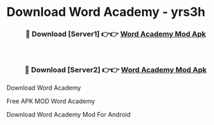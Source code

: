 # Download Word Academy - yrs3h



<div align="center">
<h3>🔴 Download [Server1] 👉👉 <a href="https://momento.my/?title=Word_Academy">Word Academy Mod Apk</a></h3><br>

<h3>🔴 Download [Server2] 👉👉 <a href="https://momento.my/?title=Word_Academy">Word Academy Mod Apk</a></h3>
</div>



Download Word Academy 

Free APK MOD Word Academy 

Download Word Academy Mod For Android
